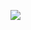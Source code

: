 <img src="https://img.shields.io/badge/Java-3766AB?style=flat-square&logo=Java&logoColor=white"/></a>
